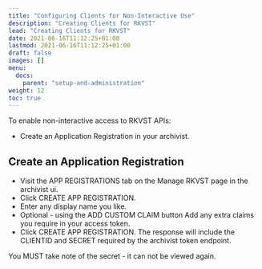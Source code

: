 ```yaml
---
title: "Configuring Clients for Non-Interactive Use"
description: "Creating Clients for RKVST"
lead: "Creating Clients for RKVST"
date: 2021-06-16T11:12:25+01:00
lastmod: 2021-06-16T11:12:25+01:00
draft: false
images: []
menu: 
  docs:
    parent: "setup-and-administration"
weight: 12
toc: true
---
```


To enable non-interactive access to RKVST APIs:

* Create an Application Registration in your archivist.

## Create an Application Registration

* Visit the APP REGISTRATIONS tab on the Manage RKVST page in the archivist ui.
* Click CREATE APP REGISTRATION.
* Enter any display name you like.
* Optional - using the ADD CUSTOM CLAIM button Add any extra claims you require in your access token.
* Click CREATE APP REGISTRATION. The response will include the CLIENTID and
  SECRET required by the archivist token endpoint.

You MUST take note of the secret - it can not be viewed again.
